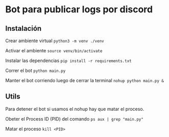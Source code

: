 # Bot para publicar logs por discord

## Instalación

Crear ambiente virtual
`python3 -m venv ./venv`

Activar el ambiente
`source venv/bin/activate`

Instalar las dependencias
`pip install -r requirements.txt`

Correr el bot
`python main.py`

Manter el bot corriendo luego de cerrar la terminal
`nohup python main.py &`

## Utils

Para detener el bot si usamos el nohup hay que matar el proceso.

Obeter el Process ID (PID) del comando
`ps aux | grep "main.py"`

Matar el proceso
`kill <PID>`
